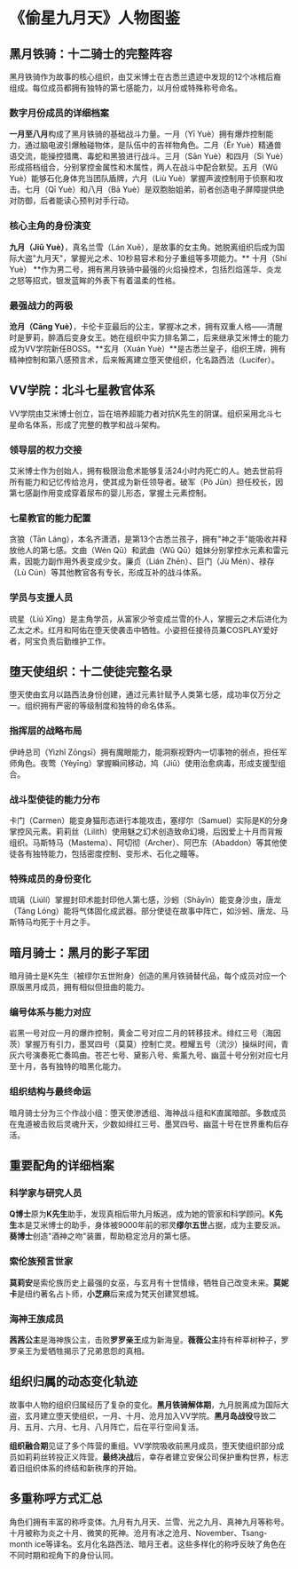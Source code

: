 # 《偷星九月天》人物图鉴

## 黑月铁骑：十二骑士的完整阵容

黑月铁骑作为故事的核心组织，由艾米博士在古悉兰遗迹中发现的12个冰棺后裔组成。每位成员都拥有独特的第七感能力，以月份或特殊称号命名。

### 数字月份成员的详细档案

**一月至八月**构成了黑月铁骑的基础战斗力量。一月（Yī Yuè）拥有爆炸控制能力，通过脑电波引爆触碰物体，是队伍中的吉祥物角色。二月（Èr Yuè）精通兽语交流，能操控猎鹰、毒蛇和黑狼进行战斗。三月（Sān Yuè）和四月（Sì Yuè）形成搭档组合，分别掌控金属性和木属性，两人在战斗中配合默契。五月（Wǔ Yuè）能够石化身体充当团队盾牌，六月（Liù Yuè）掌握声波控制用于侦察和攻击。七月（Qī Yuè）和八月（Bā Yuè）是双胞胎姐弟，前者创造电子屏障提供绝对防御，后者能读心预判对手行动。

### 核心主角的身份演变

**九月（Jiǔ Yuè）**，真名兰雪（Lán Xuě），是故事的女主角。她脱离组织后成为国际大盗"九月天"，掌握光之术、10秒易容术和分子重组等多项能力。** 十月（Shí Yuè） **作为男二号，拥有黑月铁骑中最强的火焰操控术，包括烈焰莲华、炎龙之怒等招式，银发蓝眸的外表下有着温柔的性格。

### 最强战力的两极

**沧月（Cāng Yuè）**，卡伦卡亚最后的公主，掌握冰之术，拥有双重人格——清醒时是萝莉，醉酒后变身女王。她在组织中实力排名第二，后来继承艾米博士的能力成为VV学院新任BOSS。**玄月（Xuán Yuè）**是古悉兰皇子，组织王牌，拥有精神控制和第八感预言术，后来叛离建立堕天使组织，化名路西法（Lucifer）。

## VV学院：北斗七星教官体系

VV学院由艾米博士创立，旨在培养超能力者对抗K先生的阴谋。组织采用北斗七星命名体系，形成了完整的教学和战斗架构。

### 领导层的权力交接

艾米博士作为创始人，拥有极限治愈术能够复活24小时内死亡的人。她去世前将所有能力和记忆传给沧月，使其成为新任领导者。破军（Pò Jūn）担任校长，因第七感副作用变成穿着尿布的婴儿形态，掌握土元素控制。

### 七星教官的能力配置

贪狼（Tān Láng），本名齐潇洒，是第13个古悉兰孩子，拥有"神之手"能吸收并释放他人的第七感。文曲（Wén Qū）和武曲（Wǔ Qū）姐妹分别掌控水元素和雷元素，因能力副作用外表变成少女。廉贞（Lián Zhēn）、巨门（Jù Mén）、禄存（Lù Cún）等其他教官各有专长，形成互补的战斗体系。

### 学员与支援人员

琉星（Liú Xīng）是主角学员，从富家少爷变成兰雪的仆人，掌握云之术后进化为乙太之术。红月和阿佑在堕天使袭击中牺牲。小姿担任接待员兼COSPLAY爱好者，阿宝负责后勤维护工作。

## 堕天使组织：十二使徒完整名录

堕天使由玄月以路西法身份创建，通过元素针赋予人类第七感，成功率仅万分之一。组织拥有严密的等级制度和独特的命名体系。

### 指挥层的战略布局

伊峙总司（Yìzhǐ Zōngsī）拥有魔眼能力，能洞察视野内一切事物的弱点，担任军师角色。夜莺（Yèyīng）掌握瞬间移动，鸠（Jiū）使用治愈病毒，形成支援型组合。

### 战斗型使徒的能力分布

卡门（Carmen）能变身猫形态进行本能攻击，塞缪尔（Samuel）实际是K的分身掌控风元素。莉莉丝（Lilith）使用魅之幻术创造致命幻境，后因爱上十月而背叛组织。马斯特马（Mastema）、阿切彻（Archer）、阿巴东（Abaddon）等其他使徒各有独特能力，包括密度控制、变形术、石化之瞳等。

### 特殊成员的身份变化

琉璃（Liúlí）掌握封印术能封印他人第七感，沙蚓（Shāyǐn）能变身沙虫，唐龙（Táng Lóng）能将气体固化成武器。部分使徒在故事中阵亡，如沙蚓、唐龙、马斯特马均死于十月之手。

## 暗月骑士：黑月的影子军团

暗月骑士是K先生（被缪尔五世附身）创造的黑月铁骑替代品，每个成员对应一个原版黑月成员，拥有相似但扭曲的能力。

### 编号体系与能力对应

岩黑一号对应一月的爆炸控制，黄金二号对应二月的转移技术。绯红三号（海因茨）掌握万有引力，墨冥四号（莫莫）控制亡灵。橙耀五号（流沙）操纵时间，青灰六号演奏死亡奏鸣曲。苍芒七号、黛影八号、紫薰九号、幽蓝十号分别对应七月至十月，各有独特的暗黑化能力。

### 组织结构与最终命运

暗月骑士分为三个作战小组：堕天使渗透组、海神战斗组和K直属暗部。多数成员在鬼道被击败后灵魂升天，少数如绯红三号、墨冥四号、幽蓝十号在世界重构后存活。

## 重要配角的详细档案

### 科学家与研究人员

**Q博士**原为**K先生**助手，发现真相后带九月叛逃，成为她的管家和科学顾问。**K先生**本是艾米博士的助手，身体被9000年前的邪灵**缪尔五世**占据，成为主要反派。**葵博士**创造"酒神之吻"装置，帮助稳定沧月的第七感。

### 索伦族预言世家

**莫莉安**是索伦族历史上最强的女巫，与玄月有十世情缘，牺牲自己改变未来。**莫妮卡**是纽约著名占卜师，**小芝麻**后来成为梵天创建冥想城。

### 海神王族成员

**茜茜公主**是海神族公主，击败**罗罗亲王**成为新海皇。**薇薇公主**持有梓莘树种子，罗罗亲王为爱牺牲揭示了兄弟恩怨的真相。

## 组织归属的动态变化轨迹

故事中人物的组织归属经历了复杂的变化。**黑月铁骑解体期**，九月脱离成为国际大盗，玄月建立堕天使组织，一月、十月、沧月加入VV学院。**黑月岛战役**导致二月、五月、六月、七月、八月阵亡，后在平行空间复活。

**组织融合期**见证了多个阵营的重组。VV学院吸收前黑月成员，堕天使组织部分成员如莉莉丝转投正义阵营。**最终决战**后，幸存者建立安保公司保护重构世界，标志着旧组织体系的终结和新秩序的开始。

## 多重称呼方式汇总

角色们拥有丰富的称呼变体。九月有九月天、兰雪、光之九月、真神九月等称号。十月被称为炎之十月、微笑的死神。沧月有冰之沧月、November、Tsang-month ice等译名。玄月化名路西法、暗月王者。这些多样化的称呼反映了角色在不同时期和视角下的身份认同。
